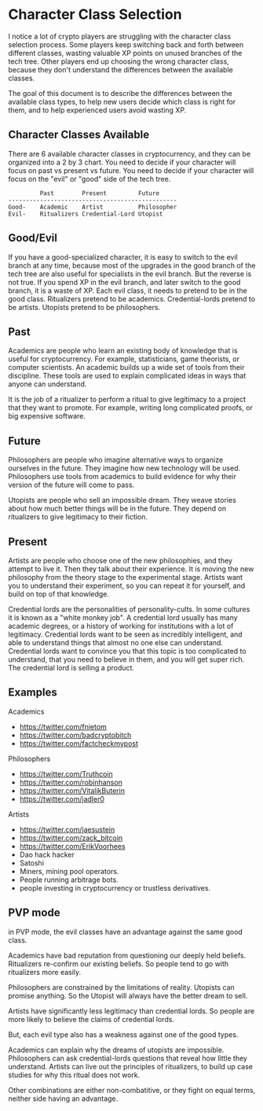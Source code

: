 Character Class Selection
===========

I notice a lot of crypto players are struggling with the character class selection process. Some players keep switching back and forth between different classes, wasting valuable XP points on unused branches of the tech tree. Other players end up choosing the wrong character class, because they don't understand the differences between the available classes.

The goal of this document is to describe the differences between the available class types, to help new users decide which class is right for them, and to help experienced users avoid wasting XP.

## Character Classes Available

There are 6 available character classes in cryptocurrency, and they can be organized into a 2 by 3 chart.
You need to decide if your character will focus on past vs present vs future. You need to decide if your character will focus on the "evil" or "good" side of the tech tree.
```
         Past        Present         Future
------------------------------------------------
Good-    Academic    Artist          Philosopher
Evil-    Ritualizers Credential-Lord Utopist
```

## Good/Evil

If you have a good-specialized character, it is easy to switch to the evil branch at any time, because most of the upgrades in the good branch of the tech tree are also useful for specialists in the evil branch.
But the reverse is not true. If you spend XP in the evil branch, and later switch to the good branch, it is a waste of XP.
Each evil class, it needs to pretend to be in the good class. Ritualizers pretend to be academics. Credential-lords pretend to be artists. Utopists pretend to be philosophers.

## Past

Academics are people who learn an existing body of knowledge that is useful for cryptocurrency. For example, statisticians, game theorists, or computer scientists.
An academic builds up a wide set of tools from their discipline. These tools are used to explain complicated ideas in ways that anyone can understand.

It is the job of a ritualizer to perform a ritual to give legitimacy to a project that they want to promote. For example, writing long complicated proofs, or big expensive software. 

## Future

Philosophers are people who imagine alternative ways to organize ourselves in the future. They imagine how new technology will be used. Philosophers use tools from academics to build evidence for why their version of the future will come to pass.

Utopists are people who sell an impossible dream. They weave stories about how much better things will be in the future. They depend on ritualizers to give legitimacy to their fiction. 

## Present

Artists are people who choose one of the new philosophies, and they attempt to live it. Then they talk about their experience. It is moving the new philosophy from the theory stage to the experimental stage. Artists want you to understand their experiment, so you can repeat it for yourself, and build on top of that knowledge. 

Credential lords are the personalities of personality-cults. In some cultures it is known as a "white monkey job". A credential lord usually has many academic degrees, or a history of working for institutions with a lot of legitimacy. Credential lords want to be seen as incredibly intelligent, and able to understand things that almost no one else can understand. Credential lords want to convince you that this topic is too complicated to understand, that you need to believe in them, and you will get super rich. The credential lord is selling a product.


## Examples

Academics
* https://twitter.com/fnietom
* https://twitter.com/badcryptobitch
* https://twitter.com/factcheckmypost

Philosophers
* https://twitter.com/Truthcoin
* https://twitter.com/robinhanson
* https://twitter.com/VitalikButerin
* https://twitter.com/jadler0

Artists
* https://twitter.com/jaesustein
* https://twitter.com/zack_bitcoin
* https://twitter.com/ErikVoorhees
* Dao hack hacker
* Satoshi
* Miners, mining pool operators.
* People running arbitrage bots.
* people investing in cryptocurrency or trustless derivatives.

## PVP mode

in PVP mode, the evil classes have an advantage against the same good class.

Academics have bad reputation from questioning our deeply held beliefs. Ritualizers re-confirm our existing beliefs. So people tend to go with ritualizers more easily.

Philosophers are constrained by the limitations of reality. Utopists can promise anything. So the Utopist will always have the better dream to sell.

Artists have significantly less legitimacy than credential lords. So people are more likely to believe the claims of credential lords.

But, each evil type also has a weakness against one of the good types.

Academics can explain why the dreams of utopists are impossible.
Philosophers can ask credential-lords questions that reveal how little they understand.
Artists can live out the principles of ritualizers, to build up case studies for why this ritual does not work. 

Other combinations are either non-combatitive, or they fight on equal terms, neither side having an advantage.


